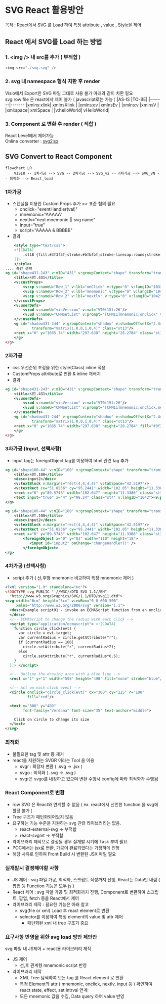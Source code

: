# SVG React 활용방안
목적 : React에서 SVG 를 Load 하여 특정 attribute , value , Style을 제어
   
## React 에서 SVG를 Load 하는 방법

### 1. \<img \/> 내 src를 추가 ( 부적합 )
```Javascript
<img src="./svg.svg" />
```   
### 2. svg 내 namespace 형식 치환 후 render
Visio에서 Export한 SVG 파일 그대로 사용 불가 아래와 같이 치환 필요   
svg row file 은 react에서 제어 불가 ( javascript로는 가능 )
|AS-IS	|TO-BE|
|-------|-------
|xmlns:xlink|	xmlnsXlink	|
|xmlns:ev	|xmlnsEv	|
|xmlns:v	|xmlnsV	|
|xml:space|	xmlSpace	|
|v:helloWorld|	vHelloWorld|   

### 3. Component 로 변환 후 render ( 적합 )
React Level에서 제어가능   
Online converter : [svg2jsx](https://www.svgviewer.dev/svg-to-react-jsx)

## SVG Convert to React Component
```mermaid
flowchart LR
    VISIO -- 1차가공 --> SVG -- 2차가공 --> SVG_v2 -- n차가공 --> SVG_vN -- 최적화 --> React_load
```
### 1차가공
- 스탠실을 이용한 Custom Props 추가  => 표준 협의 필요     
  - onclick="eventHandler(val)"
  - mnemonic="AAAAA"
  - nextlv="next mnemonic || svg name"
  - input="true"
  - script="AAAAA & BBBBB"    
- 결과
```xml
	<style type="text/css">
	<![CDATA[
		.st18 {fill:#3f3f3f;stroke:#bfbfbf;stroke-linecap:round;stroke-linejoin:round;stroke-width:1}
	]]>
	</style>
.... 중간 생략
<g id="shape431-243" v:mID="431" v:groupContext="shape" transform="translate(379.276,-871.654)">
	<title>시트.431</title>
	<v:custProps>
		<v:cp v:nameU="Row_1" v:lbl="onClick" v:type="0" v:langID="1033" v:val="VT4(LNA Controller(detail))"/>
		<v:cp v:nameU="Row_2" v:lbl="mnemonic" v:type="0" v:langID="1042" v:val="VT4(AAAAAA)"/>
		<v:cp v:nameU="Row_2" v:lbl="nextlv" v:type="0" v:langID="1042" v:val="VT4(next mnemonic name)"/>
	</v:custProps>
	<v:userDefs>
		<v:ud v:nameU="visVersion" v:val="VT0(15):26"/>
		<v:ud v:nameU="CPMSetList" v:prompt="[CPM11]mnemonic,onClick" v:val="VT4(visioTest)"/>
	</v:userDefs>
	<g id="shadow431-244" v:groupContext="shadow" v:shadowOffsetX="2.44929E-16" v:shadowOffsetY="-4" v:shadowType="3"
			transform="matrix(1,0,0,1,0,4)" class="st13"/>
	<rect x="0" y="1085.74" width="297.638" height="28.2784" class="st18"/>
	</g>
</g>
```   
### 2차가공
- css 우선순위 조정을 위한 style(Class) inline 적용
- CustomProps attribute로 변환 & inline 재배치   
- 결과
```xml
<g id="shape431-243" v:mID="431" v:groupContext="shape" transform="translate(379.276,-871.654)">
	<title>시트.431</title>
	<v:userDefs>
		<v:ud v:nameU="visVersion" v:val="VT0(15):26"/>
		<v:ud v:nameU="CPMSetList" v:prompt="[CPM11]mnemonic,onClick,nextlv" v:val="VT4(visioTest)"/>
	</v:userDefs>
	<g id="shadow431-244" v:groupContext="shadow" v:shadowOffsetX="2.44929E-16" v:shadowOffsetY="-4" v:shadowType="3"
			transform="matrix(1,0,0,1,0,4)" class="st13"/>
	<rect x="0" y="1085.74" width="297.638" height="28.2784" fill="#3f3f3f" stroke="#bfbfbf" stroke-linecap="round" stroke-linejoin="round" stroke-width="1" onclick="eventhandler()" mnemonic="AAAAA" nextlv="next mnemonic name" />
	</g>
</g>
```
### 3차가공 (Input, 선택사항)
- input tag는 foreignObject tag를 이용하여 html 관련 tag 추가   
```xml
<g id="shape100-44" v:mID="100" v:groupContext="shape" transform="translate(132.094,-34.3701)">
	<title>시트.100</title>
	<desc>input2</desc>
	<v:textBlock v:margins="rect(4,4,4,4)" v:tabSpace="42.5197"/>
	<v:textRect cx="51.0236" cy="95.2441" width="102.05" height="11.3386"/>
	<rect x="0" y="89.5748" width="102.047" height="11.3386" class="st3"/>
	<text input="true" x="4" y="98.24" class="st4" v:langID="1042"><v:paragraph/><v:tabList/>input2</text>		
</g>
```
```xml
<g id="shape100-44" v:mID="100" v:groupContext="shape" transform="translate(132.094,-34.3701)">
	<title>시트.100</title>
	<desc>input2</desc>
	<v:textBlock v:margins="rect(4,4,4,4)" v:tabSpace="42.5197"/>
	<v:textRect cx="51.0236" cy="95.2441" width="102.05" height="11.3386"/>
	<rect x="0" y="89.5748" width="102.047" height="11.3386" class="st3"/>
        <foreignObject x="0" y="81" width="110" height="18">
           <input id="input2" onChange="changeHandler()" />
        </foreignObject>		
</g>
```

### 4차가공 (선택사항)
- script 추가 ( 선,후행 mnemonic 비교하여 특정 mnemonic 제어 )
```xml
<?xml version="1.0" standalone="no"?>
<!DOCTYPE svg PUBLIC "-//W3C//DTD SVG 1.1//EN" 
  "http://www.w3.org/Graphics/SVG/1.1/DTD/svg11.dtd">
<svg width="6cm" height="5cm" viewBox="0 0 600 500"
     xmlns="http://www.w3.org/2000/svg" version="1.1">
  <desc>Example script01 - invoke an ECMAScript function from an onclick event
  </desc>
  <!-- ECMAScript to change the radius with each click -->
  <script type="application/ecmascript"> <![CDATA[
    function circle_click(evt) {
      var circle = evt.target;
      var currentRadius = circle.getAttribute("r");
      if (currentRadius == 100)
        circle.setAttribute("r", currentRadius*2);
      else
        circle.setAttribute("r", currentRadius*0.5);
    }
  ]]> </script>

  <!-- Outline the drawing area with a blue line -->
  <rect x="1" y="1" width="598" height="498" fill="none" stroke="blue"/>

  <!-- Act on each click event -->
  <circle onclick="circle_click(evt)" cx="300" cy="225" r="100"
          fill="red"/>

  <text x="300" y="480" 
        font-family="Verdana" font-size="35" text-anchor="middle">

    Click on circle to change its size
  </text>
</svg>
```

### 최적화
- 불필요한 tag 및 attr 등 제거
- react를 지원하는 SVGR 이라는 Tool 을 이용
  - svgr : 확장자 변환 ( .svg -> .jsx )
  - svgo : 최적화 ( .svg -> .svg )
  - svgr은 svgo를 내장하고 있으며 변환 수행시 config에 따라 최적화가 수행됨

### React Component로 변환
- row SVG 은 React와 연계할 수 없음 ( ex. react에서 선언한 function 을 svg에 할당 불가 )
- Tree 구조가 패턴화되어있지 않음
- 요구하는 기능 수준을 지원하는 svg 관련 라이브러리는 없음.
  - react-external-svg -> 부적합
  - react-svgmt -> 부적합
- 라이브러리  제작으로 결정될 경우 실개발 시기에 Task 부여 필요.
- POC에서는 jsx로 변환, 가공이 완료되었다는 가정하에 진행
- 해당 사유로 인하여 Front Build 시 변환된 JSX 파일 필요

### 실개발시 결정해야할 사항
- JS 제어 : svg 파일 가공, 최적화, 스크립트 작성까지 진행, React는 Data만 내림 ( 팝업 등 Function 기능은 모두 js )
- React 제어 : svg 파일 가공 및 최적화까지 진행, Component로 변환하여 스크립트, 팝업, fetch 등을 React에서 제어
- 라이브러리 제작 : 필요한 기능은 아래 참고
  - svg(file or xml) Load 후 react element로 변환
  - selector를 이용하여 특정 element의 value 및 attr 제어   
    - 패턴화된 xml 내 tree 구조가 중요   

### 요구사항 반영을 위한 svg load 방안 제안안   
svg 파일 내 JS제어 + react용 라이브러리 제작    
- JS 제어
  - 선,후 관계형 mnemonic script 반영
- 라이브러리 제작
  - XML Tree 탐색하여 모든 tag 를 React element 로 변환
  - 특정 Element의 attr ( mnemonic, onclick, nextlv, input 등 ) 확인하여 react state, effect, set intrval 연계
  - 모든 mnemonic 값을 수집, Data query 하여 value 반영

